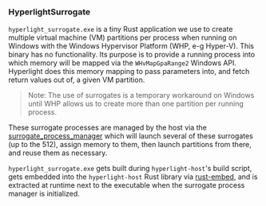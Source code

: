### HyperlightSurrogate

`hyperlight_surrogate.exe` is a tiny Rust application we use to create multiple virtual machine (VM) partitions per process when running on Windows with the Windows Hypervisor Platform (WHP, e-g Hyper-V). This binary has no functionality. Its purpose is to provide a running process into which memory will be mapped via the `WHvMapGpaRange2` Windows API. Hyperlight does this memory mapping to pass parameters into, and fetch return values out of, a given VM partition.

> Note: The use of surrogates is a temporary workaround on Windows until WHP allows us to create more than one partition per running process.

These surrogate processes are managed by the host via the [surrogate_process_manager](./src/hyperlight_host/src/hypervisor/surrogate_process_manager.rs) which will launch several of these surrogates (up to the 512), assign memory to them, then launch partitions from there, and reuse them as necessary.

`hyperlight_surrogate.exe` gets built during `hyperlight-host`'s build script, gets embedded into the `hyperlight-host` Rust library via [rust-embed](https://crates.io/crates/rust-embed), and is extracted at runtime next to the executable when the surrogate process manager is initialized.